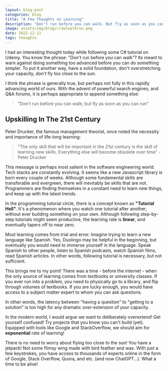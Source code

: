 ```yaml
---
layout: blog-post
categories: blog
title: "A Few Thoughts on Learning"
description: "Don't run before you can walk. But fly as soon as you can run"
image: assets/img/blog/crawlwalkrun.png
date: 2022-12-11
tags: thoughts
---
```


I had an interesting thought today while following some C# tutorial on Udemy. You know the phrase: "Don't run before you can walk"? Its meant to warn against doing something too advanced before you can do something simpler. To put it another way, have a solid foundation, don't overstretching your capacity, don't fly too close to the sun.

I think the phrase is generally true, but perhaps not fully in this rapidly advancing world of ours. With the advent of powerful search engines, and Q&A forums, it is perhaps appropriate to append something else:

> "Don't run before you can walk; but fly as soon as you can run"

## Upskilling In The 21st Century

Peter Drucker, the famous management theorist, once noted the necessity and importance of life-long learning:

> "The only skill that will be important in the 21st century is the skill of learning new skills. Everything else will become obsolete over time" - Peter Drucker

This message is perhaps most salient in the software engineering world. Tech stacks are constantly evolving. It seems like a new Javascript library is born every couple of weeks. Although some fundamental skills are transferable and evergreen, there will inevitably be skills that are not. Programmers are finding themselves in a constant need to learn new things, and keep up with the latest trends. 

In the programming tutorial circle, there is a concept known as **"Tutorial Hell"**. It's a phenomenon where you watch one tutorial after another, without ever building something on your own. Although following step-by-step tutorials might seem productive, the learning rate is **linear**, and eventually tapers off to near zero. 

Most learning comes from trial and error. Imagine trying to learn a new language like Spanish. Yes, Duolingo may be helpful in the beginning, but eventually you would need to immerse yourself in the language. Speak Spanish to other people, listen to Spanish podcasts, watch Spanish films, read Spanish articles. In other words, following tutorial is necessary, but not sufficient.

This brings me to my point! There was a time - before the internet - when the only source of learning comes from textbooks or university classes. If you ever run into a problem, you need to physically go to a library, and flip through volumes of textbooks. If you are lucky enough, you would have access to a subject matter expert to whom you can ask questions. 

In other words, the latency between "having a question" to "getting to a solution" is too high for any dramatic over-extension of your capacity.

In the modern world, I would argue we want to deliberately overextend! Get yourself confused! Try projects that you know you can't build (yet). Equipped with tools like Google and StackOverflow, we should aim for **exponential** rate of learning!

There is no need to worry about flying too close to the sun! You have a jetpack! Not some flimsy wing made with bird feather and wax. With just a few keystrokes, you have access to thousands of experts online in the form of Google, Stack Overflow, Quora, and etc. (and now ChatGPT...). What a time to be alive!











